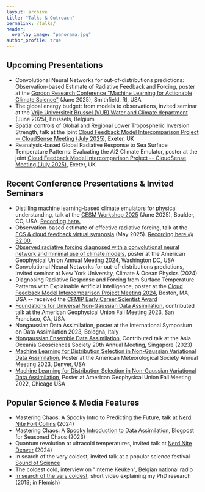 ```yaml
---
layout: archive
title: "Talks & Outreach"
permalink: /talks/
header:
  overlay_image: "panorama.jpg"
author_profile: true
---
```


## Upcoming Presentations

* Convolutional Neural Networks for out-of-distributions predictions: Observation-based Estimate of Radiative Feedback and Forcing, poster at the [Gordon Research Conference "Machine Learning for Actionable Climate Science"](https://www.grc.org/machine-learning-for-actionable-climate-science-conference/2025/) (June 2025), Smithfield, RI, USA
* The global energy budget: from models to observations, invited seminar at the [Vrije Universiteit Brussel (VUB) Water and Climate department](https://hydr.vub.be/) (June 2025), Brussels, Belgium
* Spatial controls of Global and Regional Lower Tropospheric Inversion Strength, talk at the joint [Cloud Feedback Model Intercomparison Project -- CloudSense Meeting (July 2025)](https://sites.exeter.ac.uk/cfmip2025/), Exeter, UK
* Reanalysis-based Global Radiative Response to Sea Surface Temperature Patterns: Evaluating the Ai2 Climate Emulator, poster at the joint [Cloud Feedback Model Intercomparison Project -- CloudSense Meeting (July 2025)](https://sites.exeter.ac.uk/cfmip2025/), Exeter, UK

## Recent Conference Presentations & Invited Seminars

* Distilling machine learning-based climate emulators for physical understanding, talk at the [CESM Workshop 2025](https://www.cesm.ucar.edu/events/workshops/cesm) (June 2025), Boulder, CO, USA. [Recording here.](https://www.youtube.com/live/JI0ye39qd-4?feature=shared&t=3994)
* Observation-based estimate of effective radiative forcing, talk at the [ECS & cloud feedback virtual symposia](https://sites.google.com/tamu.edu/ecs-symposium/home) (May 2025). [Recording here @ 32:00.](https://sites.google.com/tamu.edu/ecs-symposium/event43?authuser=0)
* [Observed radiative forcing diagnosed with a convolutional neural network and minimal use of climate models](https://agu.confex.com/agu/agu24/meetingapp.cgi/Paper/1682484), poster at the American Geophysical Union Annual Meeting 2024, Washington DC, USA
* Convolutional Neural Networks for out-of-distributions predictions, Invited seminar at New York University, Climate & Ocean Physics (2024)
* Diagnosing Radiative Response and Forcing from Surface Temperature Patterns with Explainable Artificial Intelligence, poster at the
[Cloud Feedback Model Intercomparison Project Meeting 2024](https://www.cfmip.org/), Boston, MA, USA -- received the [CFMIP Early Career Scientist Award](https://www.cfmip.org/about/award)
* [Foundations for Universal Non-Gaussian Data Assimilation](https://agu.confex.com/agu/fm23/meetingapp.cgi/Paper/1269295), contributed talk at the American Geophysical Union Fall Meeting 2023, San Francisco, CA, USA
* Nongaussian Data Assimilation, poster at the International Symposium on Data Assimilation 2023, Bologna, Italy
* [Nongaussian Ensemble Data Assimilation](https://www.asiaoceania.org/amos/absList/absView.asp?absID=19903), Contributed talk at the Asia Oceania Geosciences Society 20th Annual Meeting, Singapore (2023)
* [Machine Learning for Distribution Selection in Non-Gaussian Variational Data Assimilation](https://ams.confex.com/ams/103ANNUAL/meetingapp.cgi/Paper/411838), Poster at the American Meteorological Society Annual Meeting 2023, Denver, USA
* [Machine Learning for Distribution Selection in Non-Gaussian Variational Data Assimilation](https://agu.confex.com/agu/fm22/meetingapp.cgi/Paper/1091765), Poster at American Geophysical Union Fall Meeting 2022, Chicago USA

## Popular Science & Media Features

* Mastering Chaos: A Spooky Intro to Predicting the Future, talk at [Nerd Nite Fort Collins](https://fortcollins.nerdnite.com/2024/10/04/october-17th-making-predictions-amongst-chaos-and-beauty-in-mathematics/) (2024)
* [Mastering Chaos: A Spooky Introduction to Data Assimilation](https://seasonedchaos.github.io/Mastering-Chaos-A-Spooky-Introduction-to-Data-Assimilation/), Blogpost for Seasoned Chaos (2023)
* Quantum revolution at ultracold temperatures, invited talk at [Nerd Nite Denver](https://denver.nerdnite.com/) (2024)
* In search of the very coldest, invited talk at a popular science festival [Sound of Science](https://soundofscience.be/)
* The coldest cold, interview on "Interne Keuken", Belgian national radio
* [In search of the very coldest](https://www.scicomm-clips.eu/en/search-very-coldest), short video explaining my PhD research (2018; in Flemish)
